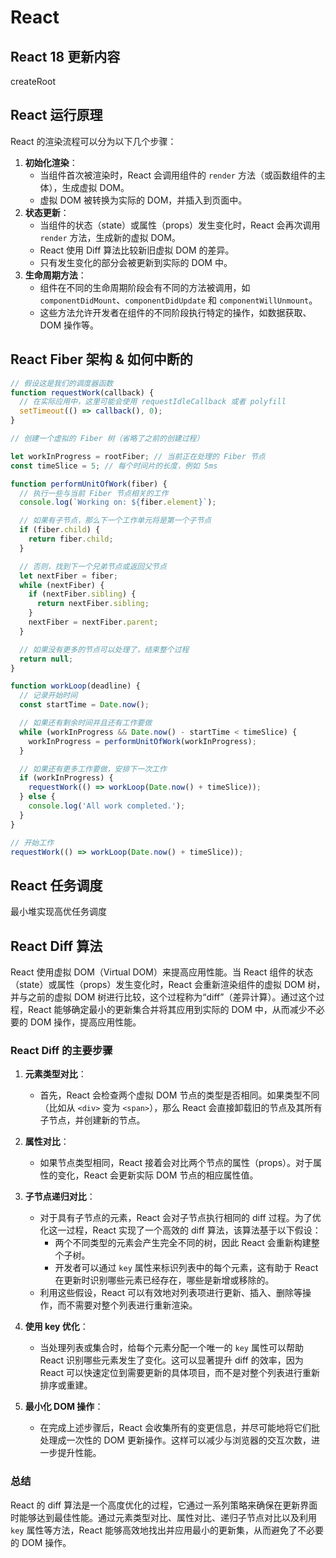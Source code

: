 # React

## React 18 更新内容

createRoot

## React 运行原理

React 的渲染流程可以分为以下几个步骤：

1. **初始化渲染**：
   - 当组件首次被渲染时，React 会调用组件的 `render` 方法（或函数组件的主体），生成虚拟 DOM。
   - 虚拟 DOM 被转换为实际的 DOM，并插入到页面中。
2. **状态更新**：
   - 当组件的状态（state）或属性（props）发生变化时，React 会再次调用 `render` 方法，生成新的虚拟 DOM。
   - React 使用 Diff 算法比较新旧虚拟 DOM 的差异。
   - 只有发生变化的部分会被更新到实际的 DOM 中。
3. **生命周期方法**：
   - 组件在不同的生命周期阶段会有不同的方法被调用，如 `componentDidMount`、`componentDidUpdate` 和 `componentWillUnmount`。
   - 这些方法允许开发者在组件的不同阶段执行特定的操作，如数据获取、DOM 操作等。

## React Fiber 架构 & 如何中断的


```js
// 假设这是我们的调度器函数
function requestWork(callback) {
  // 在实际应用中，这里可能会使用 requestIdleCallback 或者 polyfill
  setTimeout(() => callback(), 0);
}

// 创建一个虚拟的 Fiber 树（省略了之前的创建过程）

let workInProgress = rootFiber; // 当前正在处理的 Fiber 节点
const timeSlice = 5; // 每个时间片的长度，例如 5ms

function performUnitOfWork(fiber) {
  // 执行一些与当前 Fiber 节点相关的工作
  console.log(`Working on: ${fiber.element}`);

  // 如果有子节点，那么下一个工作单元将是第一个子节点
  if (fiber.child) {
    return fiber.child;
  }

  // 否则，找到下一个兄弟节点或返回父节点
  let nextFiber = fiber;
  while (nextFiber) {
    if (nextFiber.sibling) {
      return nextFiber.sibling;
    }
    nextFiber = nextFiber.parent;
  }

  // 如果没有更多的节点可以处理了，结束整个过程
  return null;
}

function workLoop(deadline) {
  // 记录开始时间
  const startTime = Date.now();

  // 如果还有剩余时间并且还有工作要做
  while (workInProgress && Date.now() - startTime < timeSlice) {
    workInProgress = performUnitOfWork(workInProgress);
  }

  // 如果还有更多工作要做，安排下一次工作
  if (workInProgress) {
    requestWork(() => workLoop(Date.now() + timeSlice));
  } else {
    console.log('All work completed.');
  }
}

// 开始工作
requestWork(() => workLoop(Date.now() + timeSlice));
```


## React 任务调度

最小堆实现高优任务调度



## React Diff 算法

React 使用虚拟 DOM（Virtual DOM）来提高应用性能。当 React 组件的状态（state）或属性（props）发生变化时，React 会重新渲染组件的虚拟 DOM 树，并与之前的虚拟 DOM 树进行比较，这个过程称为“diff”（差异计算）。通过这个过程，React 能够确定最小的更新集合并将其应用到实际的 DOM 中，从而减少不必要的 DOM 操作，提高应用性能。

### React Diff 的主要步骤

1. **元素类型对比**：
   - 首先，React 会检查两个虚拟 DOM 节点的类型是否相同。如果类型不同（比如从 `<div>` 变为 `<span>`），那么 React 会直接卸载旧的节点及其所有子节点，并创建新的节点。
   
2. **属性对比**：
   - 如果节点类型相同，React 接着会对比两个节点的属性（props）。对于属性的变化，React 会更新实际 DOM 节点的相应属性值。

3. **子节点递归对比**：
   - 对于具有子节点的元素，React 会对子节点执行相同的 diff 过程。为了优化这一过程，React 实现了一个高效的 diff 算法，该算法基于以下假设：
     - 两个不同类型的元素会产生完全不同的树，因此 React 会重新构建整个子树。
     - 开发者可以通过 `key` 属性来标识列表中的每个元素，这有助于 React 在更新时识别哪些元素已经存在，哪些是新增或移除的。
   - 利用这些假设，React 可以有效地对列表项进行更新、插入、删除等操作，而不需要对整个列表进行重新渲染。

4. **使用 key 优化**：
   - 当处理列表或集合时，给每个元素分配一个唯一的 `key` 属性可以帮助 React 识别哪些元素发生了变化。这可以显著提升 diff 的效率，因为 React 可以快速定位到需要更新的具体项目，而不是对整个列表进行重新排序或重建。

5. **最小化 DOM 操作**：
   - 在完成上述步骤后，React 会收集所有的变更信息，并尽可能地将它们批处理成一次性的 DOM 更新操作。这样可以减少与浏览器的交互次数，进一步提升性能。

### 总结

React 的 diff 算法是一个高度优化的过程，它通过一系列策略来确保在更新界面时能够达到最佳性能。通过元素类型对比、属性对比、递归子节点对比以及利用 `key` 属性等方法，React 能够高效地找出并应用最小的更新集，从而避免了不必要的 DOM 操作。